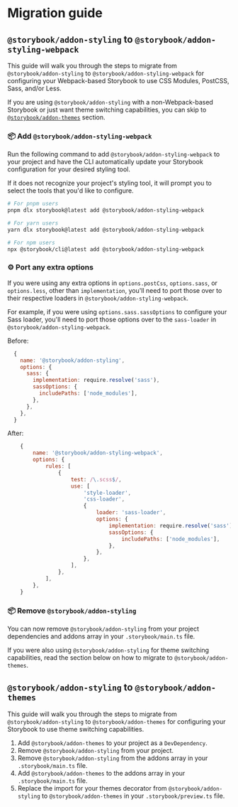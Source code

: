 # Migration guide

## `@storybook/addon-styling` to `@storybook/addon-styling-webpack`

This guide will walk you through the steps to migrate from `@storybook/addon-styling` to `@storybook/addon-styling-webpack` for configuring your Webpack-based Storybook to use CSS Modules, PostCSS, Sass, and/or Less.

If you are using `@storybook/addon-styling` with a non-Webpack-based Storybook or just want theme switching capabilities, you can skip to [`@storybook/addon-themes`](#storybookaddon-styling-to-storybookaddon-themes) section.

### 📦 Add `@storybook/addon-styling-webpack`

Run the following command to add `@storybook/addon-styling-webpack` to your project and have the CLI automatically update your Storybook configuration for your desired styling tool.

If it does not recognize your project's styling tool, it will prompt you to select the tools that you'd like to configure.

```sh
# For pnpm users
pnpm dlx storybook@latest add @storybook/addon-styling-webpack

# For yarn users
yarn dlx storybook@latest add @storybook/addon-styling-webpack

# For npm users
npx @storybook/cli@latest add @storybook/addon-styling-webpack

```

### ⚙️ Port any extra options

If you were using any extra options in `options.postCss`, `options.sass`, or `options.less`, other than `implementation`, you'll need to port those over to their respective loaders in `@storybook/addon-styling-webpack`.

For example, if you were using `options.sass.sassOptions` to configure your Sass loader, you'll need to port those options over to the `sass-loader` in `@storybook/addon-styling-webpack`.

Before:

```js
  {
    name: '@storybook/addon-styling',
    options: {
      sass: {
        implementation: require.resolve('sass'),
        sassOptions: {
          includePaths: ['node_modules'],
        },
      },
    },
  }
```

After:

```js
    {
        name: '@storybook/addon-styling-webpack',
        options: {
            rules: [
                {
                    test: /\.scss$/,
                    use: [
                        'style-loader',
                        'css-loader',
                        {
                            loader: 'sass-loader',
                            options: {
                                implementation: require.resolve('sass'),
                                sassOptions: {
                                    includePaths: ['node_modules'],
                                },
                            },
                        },
                    ],
                },
            ],
        },
    }
```

### 📦 Remove `@storybook/addon-styling`

You can now remove `@storybook/addon-styling` from your project dependencies and addons array in your `.storybook/main.ts` file.

If you were also using `@storybook/addon-styling` for theme switching capabilities, read the section below on how to migrate to `@storybook/addon-themes`.

## `@storybook/addon-styling` to `@storybook/addon-themes`

This guide will walk you through the steps to migrate from `@storybook/addon-styling` to `@storybook/addon-themes` for configuring your Storybook to use theme switching capabilities.

1. Add `@storybook/addon-themes` to your project as a `DevDependency`.
2. Remove `@storybook/addon-styling` from your project.
3. Remove `@storybook/addon-styling` from the addons array in your `.storybook/main.ts` file.
4. Add `@storybook/addon-themes` to the addons array in your `.storybook/main.ts` file.
5. Replace the import for your themes decorator from `@storybook/addon-styling` to `@storybook/addon-themes` in your `.storybook/preview.ts` file.
